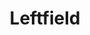 ---
title: "Leftfield"
summary: "British duo formed in London in 1990, decided to call it a day in 2002. When they played live in the 1990s they were joined onstage by , , Mc & . In 2010 founding member Neil Barnes restarted Leftfield as a live tour including old companions Adam Wren, Cheshire Cat, Djum Djum and , and as a DJ artist name, but without Paul Daley. He subsequently released 2 further albums - Alternative Light Source and This Is What We Do ."
image: "leftfield.jpg"
---